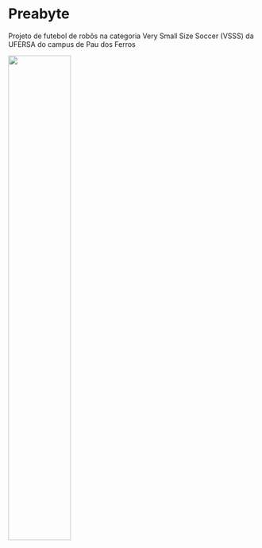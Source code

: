 # Preabyte
Projeto de futebol de robôs na categoria Very Small Size Soccer (VSSS) da UFERSA do campus de Pau dos Ferros

<img src="https://github.com/user-attachments/assets/c0ee960a-faaf-426c-b49e-ecccc392d14f" width=50% height=50%>

